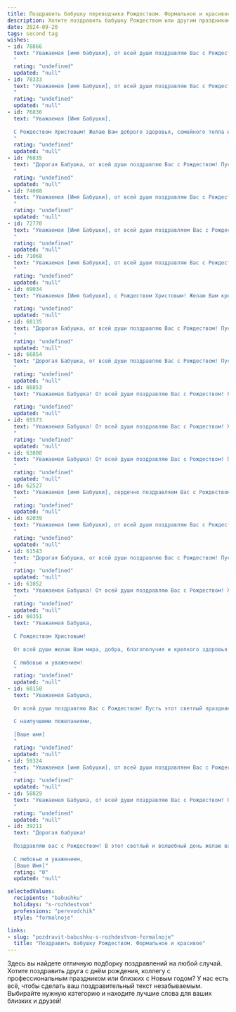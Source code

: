```yaml
---
title: Поздравить бабушку переводчика Рождеством. Формальное и красивое
description: Хотите поздравить бабушку Рождеством или другим праздником? Наш ИИ создаст незабываемое поздравление, а вы обязательно выделитесь среди других.  
date: 2024-09-20
tags: second tag
wishes:
- id: 78866
  text: "Уважаемая [имя бабушки], от всей души поздравляю Вас с Рождеством Христовым! Желаю Вам крепкого здоровья, душевного тепла, мирного неба над головой и благополучия в новом году. Пусть Ваша жизнь будет наполнена радостью, любовью и заботой близких.
  "
  rating: "undefined"
  updated: "null"
- id: 78333
  text: "Уважаемая [имя Бабушки], от всей души поздравляю Вас с Рождеством! Желаю Вам крепкого здоровья, душевного тепла, мирного неба над головой и благополучия в Новом году. Пусть эти праздничные дни будут наполнены радостью,  теплотой семейного очага и  светлыми надеждами.
  "
  rating: "undefined"
  updated: "null"
- id: 76836
  text: "Уважаемая [Имя Бабушки],
  
  С Рождеством Христовым! Желаю Вам доброго здоровья, семейного тепла и радости, мирного неба над головой и благополучия в наступающем году. Пусть грядущий год принесет Вам вдохновение, новые интересные переводы и благодарных читателей.
  "
  rating: "undefined"
  updated: "null"
- id: 76835
  text: "Дорогая Бабушка, от всей души поздравляю Вас с Рождеством! Пусть этот светлый праздник принесет Вам здоровье, благополучие и радость. Желаю Вам долгих лет жизни, наполненных любовью, счастьем и гармонией. Пусть Ваше сердце всегда будет согрето теплотой родных и близких.
  "
  rating: "undefined"
  updated: "null"
- id: 74088
  text: "Уважаемая [Имя Бабушки], от всей души поздравляю Вас с Рождеством! Пусть этот светлый праздник принесет Вам мир, благополучие и праздничное настроение. Желаю Вам крепкого здоровья, семейного тепла и душевного покоя. Пусть рождественское чудо согреет Вас своей любовью!
  "
  rating: "undefined"
  updated: "null"
- id: 72770
  text: "Уважаемая [Имя Бабушки], от всей души поздравляем Вас с Рождеством Христовым! Пусть этот светлый праздник принесет в Ваш дом мир, благополучие и радость! Желаем Вам крепкого здоровья, душевного тепла и всех благ! Пусть Ваш талант переводчика продолжает радовать окружающих, а жизнь будет наполнена приятными моментами и добрыми делами!
  "
  rating: "undefined"
  updated: "null"
- id: 71068
  text: "Уважаемая [имя Бабушки], от всей души поздравляю Вас с Рождеством Христовым! Пусть этот светлый праздник принесет Вам здоровье, мир, благополучие и радость! Желаю, чтобы Ваша жизнь была наполнена любовью близких, счастьем и душевным спокойствием. Пусть Божье благословение всегда будет с Вами!
  "
  rating: "undefined"
  updated: "null"
- id: 69034
  text: "Уважаемая [Имя бабушки], с Рождеством Христовым! Желаю Вам крепкого здоровья, душевного тепла и праздничного настроения. Пусть Рождественские чудеса наполнят Ваш дом счастьем и уютом!
  "
  rating: "undefined"
  updated: "null"
- id: 68135
  text: "Дорогая Бабушка, от всей души поздравляю Вас с Рождеством! Пусть этот светлый праздник принесет Вам мир, любовь и радость. Желаю Вам крепкого здоровья, долголетия и благополучия. Спасибо Вам за Ваш нелегкий труд переводчика, за Ваши знания и мудрость.
  "
  rating: "undefined"
  updated: "null"
- id: 66854
  text: "Дорогая Бабушка, от всей души поздравляю Вас с Рождеством! Пусть этот светлый праздник принесет в Ваш дом мир, любовь и благополучие. Желаю Вам крепкого здоровья, бодрости духа и радости от общения с близкими.
  "
  rating: "undefined"
  updated: "null"
- id: 66853
  text: "Уважаемая Бабушка! От всей души поздравляю Вас с Рождеством! Желаю Вам крепкого здоровья, душевного тепла, благополучия и мирного неба над головой. Пусть этот светлый праздник принесет в Ваш дом радость, любовь и  уют.
  "
  rating: "undefined"
  updated: "null"
- id: 65573
  text: "Уважаемая Бабушка! От всей души поздравляю Вас с Рождеством! Желаю Вам крепкого здоровья, душевного тепла, благополучия и радости в этот светлый праздник. Спасибо Вам за Ваш труд переводчика, который, я уверен, приносит пользу многим людям. Пусть Рождество принесет Вам мир, любовь и светлые надежды!
  "
  rating: "undefined"
  updated: "null"
- id: 63808
  text: "Уважаемая Бабушка! От всей души поздравляю Вас с Рождеством! Пусть этот светлый праздник принесет в Ваш дом тепло, мир и благополучие. Желаю Вам крепкого здоровья, семейного счастья и душевного спокойствия. Пусть каждый день дарит Вам радость и новые приятные открытия!
  "
  rating: "undefined"
  updated: "null"
- id: 62527
  text: "Уважаемая [имя Бабушки], сердечно поздравляем Вас с Рождеством! Пусть этот светлый праздник принесет в Ваш дом мир, радость и благополучие. Желаем Вам крепкого здоровья, душевного тепла и благоденствия. Пусть Ваш труд переводчика всегда будет востребован, а слова, которые Вы передаете, будут поняты и приняты с благодарностью. С Рождеством!
  "
  rating: "undefined"
  updated: "null"
- id: 62039
  text: "Уважаемая (имя Бабушки), от всей души поздравляю Вас с Рождеством! Желаю Вам крепкого здоровья,  радости, мира и благополучия в новом году. Пусть Ваш дом всегда будет полон тепла, любви и добрых  новостей. Пусть Рождество принесет Вам светлые надежды, а все Ваши переводы  будут точными и успешными.
  "
  rating: "undefined"
  updated: "null"
- id: 61543
  text: "Дорогая Бабушка, от всей души поздравляю Вас с Рождеством! Пусть этот светлый праздник принесет в Вашу жизнь мир, радость и благополучие. Желаю Вам крепкого здоровья, тепла семейного очага и всегда светлых надежд.
  "
  rating: "undefined"
  updated: "null"
- id: 61052
  text: "Уважаемая Бабушка! От всей души поздравляю Вас с Рождеством! Желаю Вам в этот светлый праздник  крепкого здоровья, семейного тепла и уюта, а также вдохновения и новых вершин в Вашей профессии переводчика. Пусть Новый год принесет Вам много радостных событий и исполнения всех желаний!
  "
  rating: "undefined"
  updated: "null"
- id: 60351
  text: "Уважаемая Бабушка,
  
  С Рождеством Христовым!
  
  От всей души желаю Вам мира, добра, благополучия и крепкого здоровья в Новом году. Пусть Ваша жизнь будет наполнена радостью, теплом семейного очага и  светлыми событиями.
  
  С любовью и уважением!
  "
  rating: "undefined"
  updated: "null"
- id: 60158
  text: "Уважаемая Бабушка,
  
  От всей души поздравляю Вас с Рождеством! Пусть этот светлый праздник принесет Вам мир, радость и благополучие. Желаю Вам крепкого здоровья, тепла семейного очага и исполнения всех желаний.
  
  С наилучшими пожеланиями,
  
  [Ваше имя]
  "
  rating: "undefined"
  updated: "null"
- id: 59324
  text: "Уважаемая [имя Бабушки], от всей души поздравляем Вас с Рождеством Христовым! Желаем Вам крепкого здоровья, душевного спокойствия и благополучия в Новом году. Пусть тепло и свет Рождественской звезды согреют Ваш дом и принесут мир и радость в Вашу жизнь.  Пусть работа переводчика, которая несет свет знаний и  понимания между людьми, приносит Вам удовлетворение и признание. С Рождеством!
  "
  rating: "undefined"
  updated: "null"
- id: 58829
  text: "Уважаемая Бабушка, от всей души поздравляю Вас с Рождеством! Пусть этот светлый праздник принесет в Ваш дом мир, любовь и благополучие. Желаю Вам крепкого здоровья, душевного спокойствия и радости от общения с близкими. Счастья Вам и долгих лет!
  "
  rating: "undefined"
  updated: "null"
- id: 39211
  text: "Дорогая бабушка!
  
  Поздравляю вас с Рождеством! В этот светлый и волшебный день желаю вам здоровья, любви и душевного покоя. Пусть каждый миг будет наполнен счастьем, теплом и радостью. Ваш мудрый переводчикский опыт вдохновляет не только меня, но и всех, кто вас окружает. Пусть в вашем доме царит благодать, а в сердце — вера в чудеса.
  
  С любовью и уважением,
  [Ваше Имя]"
  rating: "0"
  updated: "null"

selectedValues:
  recipients: "babushku"
  holidays: "s-rozhdestvom"
  professions: "perevodchik"
  style: "formalnoje"

links:
- slug: "pozdravit-babushku-s-rozhdestvom-formalnoje"
  title: "Поздравить бабушку Рождеством. Формальное и красивое"
---
```


Здесь вы найдете отличную подборку поздравлений на любой случай. 
Хотите поздравить друга с днём рождения, коллегу с профессиональным праздником или близких с Новым годом? У нас есть всё, чтобы сделать ваш поздравительный текст незабываемым. Выбирайте нужную категорию и находите лучшие слова для ваших близких и друзей!
